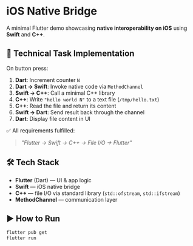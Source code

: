 # iOS Native Bridge

A minimal Flutter demo showcasing **native interoperability on iOS** using **Swift** and **C++**.

## 🎯 Technical Task Implementation

On button press:
1. **Dart**: Increment counter `N`
2. **Dart → Swift**: Invoke native code via `MethodChannel`
3. **Swift → C++**: Call a minimal C++ library
4. **C++**: Write `"hello world N"` to a text file (`/tmp/hello.txt`)
5. **C++**: Read the file and return its content
6. **Swift → Dart**: Send result back through the channel
7. **Dart**: Display file content in UI

✅ All requirements fulfilled:
> *"Flutter → Swift → C++ → File I/O → Flutter"*

## 🛠️ Tech Stack
- **Flutter** (Dart) — UI & app logic
- **Swift** — iOS native bridge
- **C++** — file I/O via standard library (`std::ofstream`, `std::ifstream`)
- **MethodChannel** — communication layer

## ▶️ How to Run
```bash
flutter pub get
flutter run